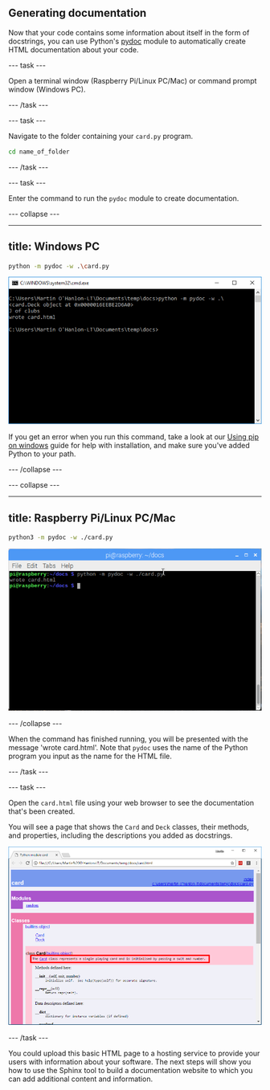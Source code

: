## Generating documentation

Now that your code contains some information about itself in the form of docstrings, you can use Python's [pydoc](https://docs.python.org/3/library/pydoc.html) module to automatically create HTML documentation about your code.

--- task ---

Open a terminal window (Raspberry Pi/Linux PC/Mac) or command prompt window (Windows PC).

--- /task ---

--- task ---

Navigate to the folder containing your `card.py` program.

```bash
cd name_of_folder
```

--- /task ---

--- task ---

Enter the command to run the `pydoc` module to create documentation.

--- collapse ---

---
title: Windows PC
---

```bash
python -m pydoc -w .\card.py
```

![windows run pydoc](images/pydoc_windows.PNG)

If you get an error when you run this command, take a look at our [Using pip on windows](https://projects.raspberrypi.org/en/projects/using-pip-on-windows) guide for help with installation, and make sure you've added Python to your path.

--- /collapse ---

--- collapse ---

---
title: Raspberry Pi/Linux PC/Mac
---

```bash
python3 -m pydoc -w ./card.py
```

![linux mac run pydoc](images/pydoc_linux_mac.PNG)

--- /collapse ---

When the command has finished running, you will be presented with the message 'wrote card.html'. Note that `pydoc` uses the name of the Python program you input as the name for the HTML file.

--- /task ---

--- task ---

Open the `card.html` file using your web browser to see the documentation that's been created.

You will see a page that shows the `Card` and `Deck` classes, their methods, and properties, including the descriptions you added as docstrings.

![html documentation](images/pydoc_output_docstring.PNG)

--- /task ---

You could upload this basic HTML page to a hosting service to provide your users with information about your software. The next steps will show you how to use the Sphinx tool to build a documentation website to which you can add additional content and information.
